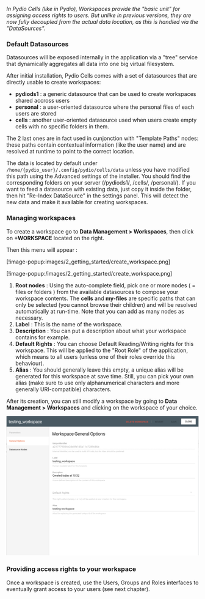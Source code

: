 _In Pydio Cells (like in Pydio), Workspaces provide the "basic unit" for assigning access rights to users. But unlike in previous versions, they are now fully decoupled from the actual data location, as this is handled via the "DataSources"._

### Default Datasources

Datasources will be exposed internally in the application via a "tree" service that dynamically aggregates all data into one big virtual filesystem. 

After initial installation, Pydio Cells comes with a set of datasources that are directly usable to create workspaces:

* **pydiods1** : a generic datasource that can be used to create workspaces shared accross users
* **personal** : a user-oriented datasource where the personal files of each users are stored
* **cells** : another user-oriented datasource used when users create empty cells with no specific folders in them.

The 2 last ones are in fact used in cunjonction with "Template Paths" nodes: these paths contain contextual information (like the user name) and are resolved at runtime to point to the correct location. 

The data is located by default under `/home/{pydio_user}/.config/pydio/cells/data` unless you have modified this path using the Advanced settings of the installer. You should find the corresponding folders on your server (/pydiods1/, /cells/, /personal/). If you want to feed a datasource with existing data, just copy it inside the folder, then hit "Re-Index DataSource" in the settings panel. This will detect the new data and make it available for creating workspaces.

### Managing workspaces

To create a workspace go to **Data Management > Workspaces**, then click on **+WORKSPACE** located on the right.

Then this menu will appear :

[!image-popup:images/2_getting_started/create_workspace.png]

[!image-popup:/images/2_getting_started/create_workspace.png]

1. **Root nodes** : Using the auto-complete field, pick one or more nodes ( = files or folders ) from the available datasources to compose your workspace contents. The **cells** and **my-files** are specific paths that can only be selected (you cannot browse their children) and will be resolved automatically at run-time. Note that you can add as many nodes as necessary.    
2. **Label** : This is the name of the workspace.
3. **Description** : You can put a description about what your workspace contains for example.
4. **Default Rights** : You can choose Default Reading/Writing rights for this workspace. This will be applied to the "Root Role" of the application, which means to all users (unless one of their roles override this behaviour).
5. **Alias** : You should generally leave this empty, a unique alias will be generated for this workspace at save time. Still, you can pick your own alias (make sure to use only alphanumerical characters and more generally URI-compatible) characters.

After its creation, you can still modify a workspace by going to **Data Management > Workspaces** and clicking on the workspace of your choice.

![modifyworkspace](/images/2_getting_started/modify_workspace.png)

### Providing access rights to your workspace

Once a workspace is created, use the Users, Groups and Roles interfaces to eventually grant access to your users (see next chapter).